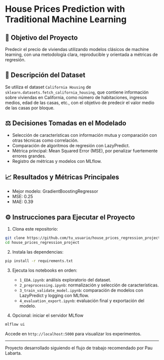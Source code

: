 # House Prices Prediction with Traditional Machine Learning

## 🎯 Objetivo del Proyecto
Predecir el precio de viviendas utilizando modelos clásicos de machine learning, con una metodología clara, reproducible y orientada a métricas de regresión.

## 📂 Descripción del Dataset
Se utiliza el dataset `California Housing` de `sklearn.datasets.fetch_california_housing`, que contiene información sobre viviendas en California, como número de habitaciones, ingresos medios, edad de las casas, etc., con el objetivo de predecir el valor medio de las casas por bloque.

## ⚖️ Decisiones Tomadas en el Modelado
- Selección de características con información mutua y comparación con otras técnicas como correlación.
- Comparación de algoritmos de regresión con LazyPredict.
- Métrica principal: Mean Squared Error (MSE), por penalizar fuertemente errores grandes.
- Registro de métricas y modelos con MLflow.

## 📈 Resultados y Métricas Principales
- Mejor modelo: GradientBoostingRegressor
- MSE: 0.25
- MAE: 0.39

## ⚙️ Instrucciones para Ejecutar el Proyecto

1. Clona este repositorio:
```bash
git clone https://github.com/tu_usuario/house_prices_regression_project.git
cd house_prices_regression_project
```

2. Instala las dependencias:
```bash
pip install -r requirements.txt
```

3. Ejecuta los notebooks en orden:
   - `1_EDA.ipynb`: análisis exploratorio del dataset.
   - `2_preprocessing.ipynb`: normalización y selección de características.
   - `3_train_validate_model.ipynb`: comparación de modelos con LazyPredict y logging con MLflow.
   - `4_evaluation_export.ipynb`: evaluación final y exportación del modelo.

4. Opcional: iniciar el servidor MLflow
```bash
mlflow ui
```
Accede en `http://localhost:5000` para visualizar los experimentos.

---

Proyecto desarrollado siguiendo el flujo de trabajo recomendado por Pau Labarta.
